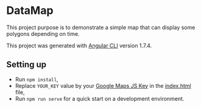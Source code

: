 # DataMap

This project purpose is to demonstrate a simple map that can display some polygons depending on time.

This project was generated with [Angular CLI](https://github.com/angular/angular-cli) version 1.7.4.

## Setting up

- Run `npm install`,
- Replace `YOUR_KEY` value by your [Google Maps JS Key](https://developers.google.com/maps/documentation/javascript/) in the [index.html](./src/index.html#L10) file,
- Run `npm run serve` for a quick start on a development environment.
